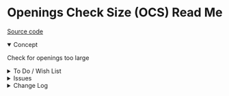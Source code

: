 # Openings Check Size (OCS) Read Me

[Source code]()

<details open>

<summary>Concept</summary>

Check for openings too large

</details>

<details>

<summary>To Do / Wish List</summary>


</details>

<details>

<summary>Issues</summary>


</details>

<details>

<summary>Change Log</summary>

### 2019-06-12 ~ Theo


* F - OCS.js: First commit

</details>